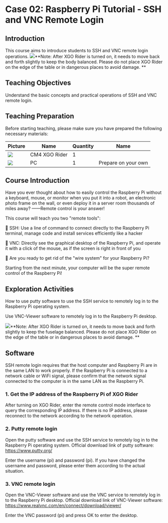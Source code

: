 ﻿---
sidebar_position: 2
sidebar_label: Case 02:Raspberry Pi Tutorial - SSH and VNC Remote Login
---

# Case 02: Raspberry Pi Tutorial - SSH and VNC Remote Login

## Introduction

This course aims to introduce students to SSH and VNC remote login operations.
![](https://wiki-media-ef.oss-cn-hongkong.aliyuncs.com/docs/microbit/robot/xgo-rider-kit/images/microbit-xgo-rider-kit-read-01.png)**Note: After XGO Rider is turned on, it needs to move back and forth slightly to keep the body balanced. Please do not place XGO Rider on the edge of the table or in dangerous places to avoid damage. **

## Teaching Objectives

Understand the basic concepts and practical operations of SSH and VNC remote login.

## Teaching Preparation

Before starting teaching, please make sure you have prepared the following necessary materials:

| Picture | Name | Quantity | Name |
|---|---|---|---|
| ![](https://wiki-media-ef.oss-cn-hongkong.aliyuncs.com/docs/pico/cm4-xgo-rider-kit/images/xgo-rider-cm4-kit-introdutin-01.png)| CM4 XGO Rider | 1 |   |
| ![](https://wiki-media-ef.oss-cn-hongkong.aliyuncs.com/docs/microbit/building-blocks/microbit-space-science-kit/images/microbit-space-science-kit-case01-03.png) | PC | 1 | Prepare on your own |

## Course Introduction

Have you ever thought about how to easily control the Raspberry Pi without a keyboard, mouse, or monitor when you put it into a robot, an electronic photo frame on the wall, or even deploy it in a server room thousands of miles away?
——Remote control is your answer!

This course will teach you two "remote tools":

🔹 SSH: Use a line of command to connect directly to the Raspberry Pi terminal, manage code and install services efficiently like a hacker

🔹 VNC: Directly see the graphical desktop of the Raspberry Pi, and operate it with a click of the mouse, as if the screen is right in front of you

📢 Are you ready to get rid of the "wire system" for your Raspberry Pi?

Starting from the next minute, your computer will be the super remote control of the Raspberry Pi!

## Exploration Activities

How to use putty software to use the SSH service to remotely log in to the Raspberry Pi operating system.

Use VNC-Viewer software to remotely log in to the Raspberry Pi desktop.

![](https://wiki-media-ef.oss-cn-hongkong.aliyuncs.com/docs/microbit/robot/xgo-rider-kit/images/microbit-xgo-rider-kit-read-01.png)**Note: After XGO Rider is turned on, it needs to move back and forth slightly to keep the fuselage balanced. Please do not place XGO Rider on the edge of the table or in dangerous places to avoid damage. **

## Software

SSH remote login requires that the host computer and Raspberry Pi are in the same LAN to work properly. If the Raspberry Pi is connected to a network cable or WiFi signal, please confirm that the network signal connected to the computer is in the same LAN as the Raspberry Pi.

### 1. Get the IP address of the Raspberry Pi of XGO Rider

After turning on XGO Rider, enter the remote control mode interface to query the corresponding IP address. If there is no IP address, please reconnect to the network according to the network operation.

### 2. Putty remote login

Open the putty software and use the SSH service to remotely log in to the Raspberry Pi operating system. Official download link of putty software: https://www.putty.org/

Enter the username (pi) and password (pi). If you have changed the username and password, please enter them according to the actual situation.

### 3. VNC remote login

Open the VNC-Viewer software and use the VNC service to remotely log in to the Raspberry Pi desktop. Official download link of VNC-Viewer software: https://www.realvnc.com/en/connect/download/viewer/

Enter the VNC password (pi) and press OK to enter the desktop.
